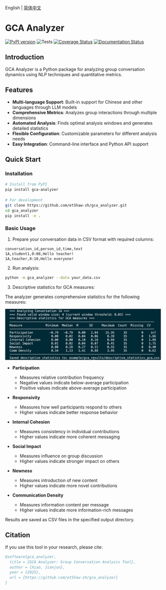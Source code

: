English | [简体中文](README_zh.md)
# GCA Analyzer

[![PyPI version](https://badge.fury.io/py/gca-analyzer.svg)](https://pypi.org/project/gca-analyzer)
![Tests](https://github.com/etShaw-zh/gca_analyzer/actions/workflows/python-test.yml/badge.svg)
[![Coverage Status](https://codecov.io/gh/etShaw-zh/gca_analyzer/branch/main/graph/badge.svg?token=GLAVYYCD9L)](https://codecov.io/gh/etShaw-zh/gca_analyzer)
[![Documentation Status](https://readthedocs.org/projects/gca-analyzer/badge/?version=latest)](https://gca-analyzer.readthedocs.io/en/latest/?badge=latest)

## Introduction

GCA Analyzer is a Python package for analyzing group conversation dynamics using NLP techniques and quantitative metrics.

## Features

- **Multi-language Support**: Built-in support for Chinese and other languages through LLM models
- **Comprehensive Metrics**: Analyzes group interactions through multiple dimensions
- **Automated Analysis**: Finds optimal analysis windows and generates detailed statistics
- **Flexible Configuration**: Customizable parameters for different analysis needs
- **Easy Integration**: Command-line interface and Python API support

## Quick Start

### Installation

```bash
# Install from PyPI
pip install gca-analyzer

# For development
git clone https://github.com/etShaw-zh/gca_analyzer.git
cd gca_analyzer
pip install -e .
```

### Basic Usage

1. Prepare your conversation data in CSV format with required columns:
```
conversation_id,person_id,time,text
1A,student1,0:08,Hello teacher!
1A,teacher,0:10,Hello everyone!
```

2. Run analysis:
```bash
python -m gca_analyzer --data your_data.csv
```

3. Descriptive statistics for GCA measures:

The analyzer generates comprehensive statistics for the following measures:

![Descriptive Statistics](/docs/_static/gca_results.jpg)

- **Participation**
   - Measures relative contribution frequency
   - Negative values indicate below-average participation
   - Positive values indicate above-average participation

- **Responsivity**
   - Measures how well participants respond to others
   - Higher values indicate better response behavior

- **Internal Cohesion**
   - Measures consistency in individual contributions
   - Higher values indicate more coherent messaging

- **Social Impact**
   - Measures influence on group discussion
   - Higher values indicate stronger impact on others

- **Newness**
   - Measures introduction of new content
   - Higher values indicate more novel contributions

- **Communication Density**
   - Measures information content per message
   - Higher values indicate more information-rich messages

Results are saved as CSV files in the specified output directory.

## Citation

If you use this tool in your research, please cite:

```bibtex
@software{gca_analyzer,
  title = {GCA Analyzer: Group Conversation Analysis Tool},
  author = {Xiao, Jianjun},
  year = {2025},
  url = {https://github.com/etShaw-zh/gca_analyzer}
}
